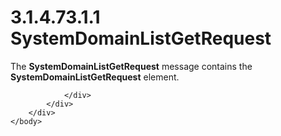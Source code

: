 <html dir="LTR" xmlns:mshelp="http://msdn.microsoft.com/mshelp" xmlns:ddue="http://ddue.schemas.microsoft.com/authoring/2003/5" xmlns:xlink="http://www.w3.org/1999/xlink" xmlns:tool="http://www.microsoft.com/tooltip">
    <head>
        <meta http-equiv="Content-Type" content="text/html; CHARSET=utf-8"></meta>
        <meta name="save" content="history"></meta>
        <title>3.1.4.73.1.1 SystemDomainListGetRequest</title>
        <xml>
            <mshelp:toctitle title="3.1.4.73.1.1 SystemDomainListGetRequest"></mshelp:toctitle>
            <mshelp:rltitle title="[MS-SSMDSWS-15]: SystemDomainListGetRequest"></mshelp:rltitle>
            <mshelp:keyword index="A" term="3b8e4ef9-4499-4b3d-adc5-c415c4a5cf06"></mshelp:keyword>
            <mshelp:attr name="DCSext.ContentType" value="open specification"></mshelp:attr>
            <mshelp:attr name="AssetID" value="3b8e4ef9-4499-4b3d-adc5-c415c4a5cf06"></mshelp:attr>
            <mshelp:attr name="TopicType" value="kbRef"></mshelp:attr>
            <mshelp:attr name="DCSext.Title" value="[MS-SSMDSWS-15]: SystemDomainListGetRequest" />
        </xml>
    </head>
    <body>
        <div id="header">
            <h1 class="heading">3.1.4.73.1.1 SystemDomainListGetRequest</h1>
        </div>
        <div id="mainSection">
            <div id="mainBody">
                <div id="allHistory" class="saveHistory"></div>
                <div id="sectionSection0" class="section" name="collapseableSection">
                    

<p>The <b>SystemDomainListGetRequest</b> message contains the <b>SystemDomainListGetRequest</b>
element.</p>


                </div>
            </div>
        </div>
    </body>
</html>